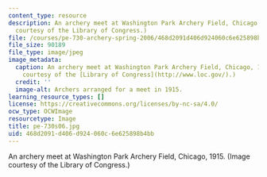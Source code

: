```yaml
---
content_type: resource
description: An archery meet at Washington Park Archery Field, Chicago, 1915. (Image
  courtesy of the Library of Congress.)
file: /courses/pe-730-archery-spring-2006/468d2091d406d924060c6e625898b4bb_pe-730s06.jpg
file_size: 90189
file_type: image/jpeg
image_metadata:
  caption: An archery meet at Washington Park Archery Field, Chicago, 1915. (Image
    courtesy of the [Library of Congress](http://www.loc.gov/).)
  credit: ''
  image-alt: Archers arranged for a meet in 1915.
learning_resource_types: []
license: https://creativecommons.org/licenses/by-nc-sa/4.0/
ocw_type: OCWImage
resourcetype: Image
title: pe-730s06.jpg
uid: 468d2091-d406-d924-060c-6e625898b4bb
---
```

An archery meet at Washington Park Archery Field, Chicago, 1915. (Image courtesy of the Library of Congress.)